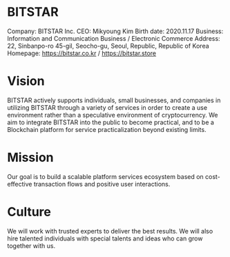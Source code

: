 # BITSTAR
Company: BITSTAR Inc.
CEO: Mikyoung Kim
Birth date: 2020.11.17
Business: Information and Communication Business / Electronic Commerce
Address: 22, Sinbanpo-ro 45-gil, Seocho-gu, Seoul, Republic, Republic of Korea
Homepage: https://bitstar.co.kr / https://bitstar.store


# Vision
BITSTAR actively supports individuals, small businesses, and companies in utilizing BITSTAR through a variety of services in 
order to create a use environment rather than a speculative environment of cryptocurrency. 
We aim to integrate BITSTAR into the public to become practical, and to be a Blockchain platform for service 
practicalization beyond existing limits.

# Mission
Our goal is to build a scalable platform services ecosystem based on cost-effective transaction flows and positive user 
interactions.

# Culture
We will work with trusted experts to deliver the best results. We will also hire talented individuals with special talents 
and ideas who can grow together with us.
